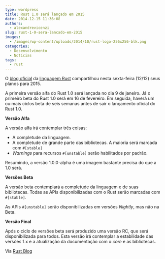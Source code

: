 ```yaml
---
type: wordpress
title: Rust 1.0 será lançado em 2015
date: 2014-12-15 11:36:08
authors:
  - alexandrevicenzi
slug: rust-1-0-sera-lancado-em-2015
images:
  - /images/wp-content/uploads/2014/10/rust-logo-256x256-blk.png
categories:
  - Desenvolvimento
  - Notícias
tags:
  - rust
---
```


O <a href="http://blog.rust-lang.org">blog oficial</a> da <a title="Rust" href="http://www.rust-lang.org">linguagem Rust</a> compartilhou nesta sexta-feira (12/12) seus planos para 2015.

A primeira versão alfa do Rust 1.0 será lançada no dia 9 de janeiro. Já o primeiro beta do Rust 1.0 será em 16 de fevereiro. Em seguida, haverá um ou mais ciclos beta de seis semanas antes de sair o lançamento oficial do Rust 1.0.

<strong>Versão Alfa</strong>

A versão alfa irá contemplar três coisas:
<ul>
	<li>A completude da linguagem.</li>
	<li>A completude de grande parte das bibliotecas. A maioria será marcada com <code>#[stable]</code></li>
	<li><em>Warnings</em> para recursos <code>#[unstable]</code> serão habilitados por padrão.</li>
</ul>
Resumindo, a versão 1.0.0-alpha é uma imagem bastante precisa do que a 1.0 será.

<strong>Versões Beta</strong>

A versão beta contemplará a completude da linguagem e de suas bibliotecas. Todas as APIs disponibilizadas com o Rust serão marcadas com <code>#[stable]</code>.

As APIs <code>#[unstable]</code> serão disponibilizadas em versões <em>Nightly</em>, mas não na Beta.

<strong>Versão Final</strong>

Após o ciclo de versões beta será produzido uma versão RC, que será disponibilizada para todos. Esta versão irá contemplar a estabilidade das versões 1.x e a atualização da documentação com o <em>core</em> e as bibliotecas.

Via <a href="http://blog.rust-lang.org/2014/12/12/1.0-Timeline.html">Rust Blog</a>
